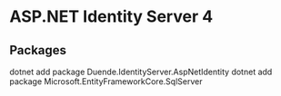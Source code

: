 # ASP.NET Identity Server 4
## Packages

dotnet add package Duende.IdentityServer.AspNetIdentity
dotnet add package Microsoft.EntityFrameworkCore.SqlServer


###